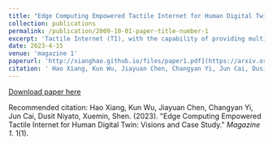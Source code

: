 ```yaml
---
title: "Edge Computing Empowered Tactile Internet for Human Digital Twin: Visions and Case Study"
collection: publications
permalink: /publication/2009-10-01-paper-title-number-1
excerpt: 'Tactile Internet (TI), with the capability of providing multisensory haptic human-machine interactions, is envisioned as a key enabling technology for an emerging application, called human digital twin (HDT). HDT is expected to revolutionize the human lifestyle and prompts the development of Metaverse. However, the realization of HDT poses stringent demands on pervasive connectivity, real-time feedback, high-fidelity modeling and ultra-high reliability (between physical and virtual spaces), which can hardly be met by TI only. In this article, we thus shed light on the design of edge computing empowered TI (ECoTI) for HDT. Aiming at offering strong interactions and extremely immersive quality of experience, we introduce the system architecture of ECoTI for HDT, and analyze its major design requirements and challenges. Moreover, we present core guidelines and detailed steps for system implementations. In addition, we conduct an experimental study based on our recently built testbed, which shows a particular use case of ECoTI for HDT in physical therapy, and the results indicate that the proposed framework, i.e., ECoTI, can significantly improve the effectiveness of the system. Finally, we conclude this article with a brief discussion of open issues and future directions.'
date: 2023-4-15
venue: 'magazine 1'
paperurl: 'http://xianghao.github.io/files/paper1.pdf](https://arxiv.org/pdf/2304.07454.pdf'
citation: ' Hao Xiang, Kun Wu, Jiayuan Chen, Changyan Yi, Jun Cai, Dusit Niyato, Xuemin, Shen. (2023). &quot;Edge Computing Empowered Tactile Internet for Human Digital Twin: Visions and Case Study.&quot; <i>Magazine 1</i>. 1(1).'
---
```


[Download paper here](https://arxiv.org/pdf/2304.07454.pdf)

Recommended citation:  Hao Xiang, Kun Wu, Jiayuan Chen, Changyan Yi, Jun Cai, Dusit Niyato, Xuemin, Shen. (2023). &quot;Edge Computing Empowered Tactile Internet for Human Digital Twin: Visions and Case Study.&quot; <i>Magazine 1</i>. 1(1).
